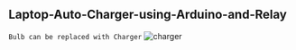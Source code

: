 ## Laptop-Auto-Charger-using-Arduino-and-Relay

`Bulb can be replaced with Charger`
![charger](https://user-images.githubusercontent.com/50515418/174425972-de004c74-49f4-4e75-96c2-61e6e4609cef.png)
